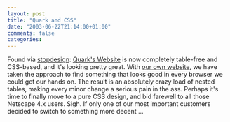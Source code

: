 ```yaml
---
layout: post
title: "Quark and CSS"
date: "2003-06-22T21:14:00+01:00"
comments: false
categories: 
---
```


<p>Found via <a href="http://www.stopdesign.com/">stopdesign</a>: <a href="http://www.quark.com/" title="Quark Incorporated">Quark's Website</a> is now completely table-free and CSS-based, and it's looking pretty great. With <a href="/">our own website</a>, we have taken the approach to find something that looks good in every browser we could get our hands on. The result is an absolutely crazy load of nested tables, making every minor change a serious pain in the ass. Perhaps it's time to finally move to a pure CSS design, and bid farewell to all those Netscape 4.x users. Sigh. If only one of our most important customers decided to switch to something more decent ...</p>

